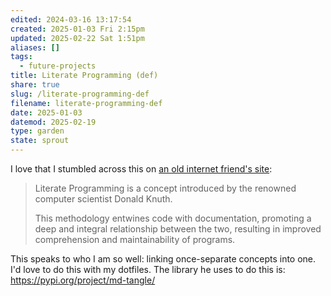 ```yaml
---
edited: 2024-03-16 13:17:54
created: 2025-01-03 Fri 2:15pm
updated: 2025-02-22 Sat 1:51pm
aliases: []
tags:
  - future-projects
title: Literate Programming (def)
share: true
slug: /literate-programming-def
filename: literate-programming-def
date: 2025-01-03
datemod: 2025-02-19
type: garden
state: sprout
---
```



I love that I stumbled across this on [an old internet friend's site](https://www.curiouslychase.com/posts/literate-programming/):

> Literate Programming is a concept introduced by the renowned computer scientist Donald Knuth.
>
> This methodology entwines code with documentation, promoting a deep and integral relationship between the two, resulting in improved comprehension and maintainability of programs.

This speaks to who I am so well: linking once-separate concepts into one. I'd love to do this with my dotfiles. The library he uses to do this is: https://pypi.org/project/md-tangle/
